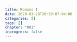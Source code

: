 ```yaml
---
title: Romans 1
date: 2020-03-28T20:30:07-04:00
categories: []
tags: []
chapter: "001"
inprogress: false
---
```


